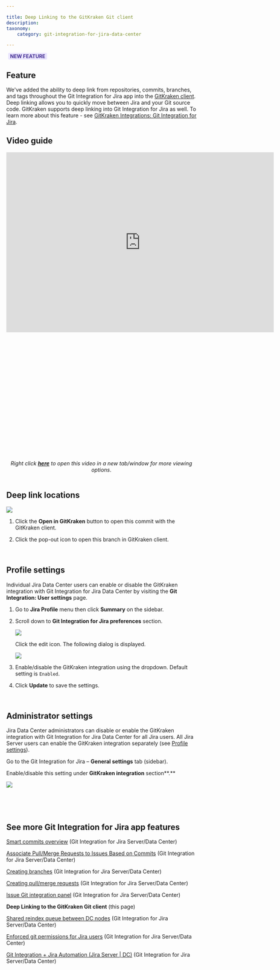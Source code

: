 ```yaml
---

title: Deep Linking to the GitKraken Git client
description:
taxonomy:
    category: git-integration-for-jira-data-center

---
```


<b style='background-color:#EAE5FE; padding:1px 5px; color:#412C92; border-radius:3px; margin: 0 5px; font-size: small;'>NEW FEATURE</b>
<br>

## Feature

We've added the ability to deep link from repositories, commits, branches, and tags throughout the Git Integration for Jira app into the [GitKraken client](https://www.gitkraken.com). Deep linking allows you to quickly move between Jira and your Git source code. GitKraken supports deep linking into Git Integration for Jira as well. To learn more about this feature - see [GitKraken Integrations: Git Integration for Jira](https://support.gitkraken.com/integrations/git-integration-for-jira/).

## Video guide

<div class='embed-container' style='padding-bottom: 67.08%'>
    <iframe width='709' height='476' src='https://fast.wistia.com/embed/iframe/n3ctymt8tq?videoFoam=true' frameborder='0' allowfullscreen ></iframe>
</div>

<div style='text-align: center' style='margin-top:10px'>
    <i>Right click <a href='https://bigbrassband.wistia.com/medias/n3ctymt8tq'><b>here</b></a> to open this video in a new tab/window for more viewing options</i>.
</div>
<br>

## Deep link locations

![](/wp-content/uploads/gij-gitserver-gk-deeplinking-01c.png)

1.  Click the **Open in GitKraken** button to open this commit with the GitKraken client.

2.  Click the pop-out icon to open this branch in GitKraken client.

<br>

## Profile settings

Individual Jira Data Center users can enable or disable the GitKraken integration with Git Integration for Jira Data Center by visiting the **Git Integration: User settings** page.

1.  Go to **Jira Profile** menu then click **Summary** on the sidebar.

2.  Scroll down to **Git Integration for Jira preferences** section.

    ![](/wp-content/uploads/gij-gitserver-gk-deeplinking-02ac.png)

    Click the edit icon. The following dialog is displayed.

    ![](/wp-content/uploads/gij-gitserver-gk-deeplinking-02bc.png)

3.  Enable/disable the GitKraken integration using the dropdown. Default setting is `Enabled`.

4.  Click **Update** to save the settings.

<br>

## Administrator settings

Jira Data Center administrators can disable or enable the GitKraken integration with Git Integration for Jira Data Center for all Jira users. All Jira Server users can enable the GitKraken integration separately (see [Profile settings](#Profile-settings)).

Go to the Git Integration for Jira – **General settings** tab (sidebar).

Enable/disable this setting under **GitKraken integration** section**.**

![](/wp-content/uploads/gij-gitserver-gk-deeplinking-03.png)

<br>

<p>&nbsp;</p>

## See more Git Integration for Jira app features

[Smart commits overview](/git-integration-for-jira-data-center/Smart-commits-overview-gij-self-managed) (Git Integration for Jira Server/Data Center)

[Associate Pull/Merge Requests to Issues Based on Commits](/git-integration-for-jira-data-center/Associate-Pull-Merge-Requests-to-Issues-Based-on-Commits-gij-self-managed) (Git Integration for Jira Server/Data Center)

[Creating branches](/git-integration-for-jira-data-center/Creating-branches-gij-self-managed) (Git Integration for Jira Server/Data Center)

[Creating pull/merge requests](/git-integration-for-jira-data-center/Creating-pull-merge-requests-gij-self-managed) (Git Integration for Jira Server/Data Center)

[Issue Git integration panel](/git-integration-for-jira-data-center/Issue-Git-integration-panel-gij-self-managed) (Git Integration for Jira Server/Data Center)

**Deep Linking to the GitKraken Git client** (this page)

[Shared reindex queue between DC nodes](/git-integration-for-jira-data-center/Shared-reindex-queue-between-DC-nodes-gij-self-managed) (Git Integration for Jira Server/Data Center)

[Enforced git permissions for Jira users](/git-integration-for-jira-data-center/Enforced-git-permissions-for-Jira-users-gij-self-managed) (Git Integration for Jira Server/Data Center)

[Git Integration + Jira Automation (Jira Server \| DC)](/git-integration-for-jira-data-center/Git-integration-plus-Jira-automation-gij-self-managed) (Git Integration for Jira Server/Data Center)

